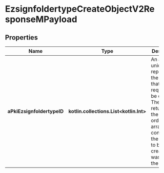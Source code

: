 
# EzsignfoldertypeCreateObjectV2ResponseMPayload

## Properties
Name | Type | Description | Notes
------------ | ------------- | ------------- | -------------
**aPkiEzsignfoldertypeID** | **kotlin.collections.List&lt;kotlin.Int&gt;** | An array of unique IDs representing the object that were requested to be created.  They are returned in the same order as the array containing the objects to be created that was sent in the request. | 



